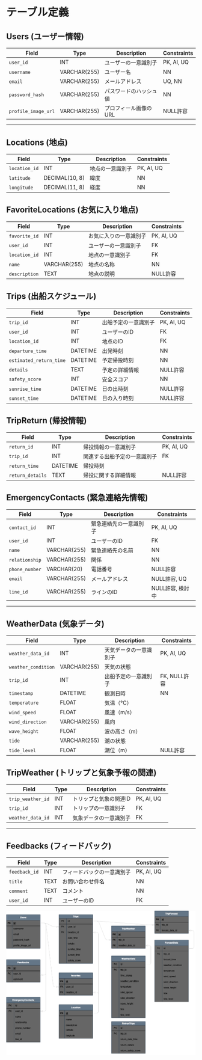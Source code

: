 # テーブル定義

## Users (ユーザー情報)

| Field             | Type         | Description         | Constraints          |
|-------------------|--------------|---------------------|----------------------|
| `user_id`         | INT          | ユーザーの一意識別子 | PK, AI, UQ           |
| `username`        | VARCHAR(255) | ユーザー名           | NN                   |
| `email`           | VARCHAR(255) | メールアドレス       | UQ, NN               |
| `password_hash`   | VARCHAR(255) | パスワードのハッシュ値 | NN                 |
| `profile_image_url` | VARCHAR(255) | プロフィール画像のURL | NULL許容           |

---

## Locations (地点)

| Field            | Type          | Description       | Constraints          |
|------------------|---------------|-------------------|----------------------|
| `location_id`    | INT           | 地点の一意識別子   | PK, AI, UQ           |
| `latitude`       | DECIMAL(10, 8)| 緯度               | NN                   |
| `longitude`      | DECIMAL(11, 8)| 経度               | NN                   |

## FavoriteLocations (お気に入り地点)

| Field          | Type        | Description            | Constraints            |
|----------------|-------------|------------------------|------------------------|
| `favorite_id`  | INT         | お気に入りの一意識別子  | PK, AI, UQ             |
| `user_id`      | INT         | ユーザーの一意識別子    | FK                     |
| `location_id`  | INT         | 地点の一意識別子        | FK                     |
| `name`           | VARCHAR(255)  | 地点の名称         | NN                   |
| `description`    | TEXT          | 地点の説明         | NULL許容            |

## Trips (出船スケジュール)

| Field            | Type          | Description       | Constraints          |
|------------------|---------------|-------------------|----------------------|
| `trip_id`        | INT           | 出船予定の一意識別子 | PK, AI, UQ          |
| `user_id`        | INT           | ユーザーのID       | FK                   |
| `location_id`    | INT           | 地点のID           | FK                   |
| `departure_time`      | DATETIME | 出発時刻           | NN                   |
| `estimated_return_time` | DATETIME | 予定帰投時刻      | NN                   |
| `details`        | TEXT          | 予定の詳細情報      | NULL許容            |
| `safety_score`   | INT           | 安全スコア         | NN                   |
| `sunrise_time`       | DATETIME         | 日の出時刻               | NULL許容               |
| `sunset_time`       | DATETIME         | 日の入り時刻               | NULL許容               |

## TripReturn (帰投情報)

| Field            | Type        | Description               | Constraints            |
|------------------|-------------|---------------------------|------------------------|
| `return_id`      | INT         | 帰投情報の一意識別子       | PK, AI, UQ             |
| `trip_id`        | INT         | 関連する出船予定の一意識別子 | FK                     |
| `return_time`    | DATETIME    | 帰投時刻                   |                        |
| `return_details` | TEXT        | 帰投に関する詳細情報       | NULL許容               |

## EmergencyContacts (緊急連絡先情報)

| Field            | Type          | Description       | Constraints          |
|------------------|---------------|-------------------|----------------------|
| `contact_id`     | INT           | 緊急連絡先の一意識別子 | PK, AI, UQ         |
| `user_id`        | INT           | ユーザーのID       | FK                   |
| `name`           | VARCHAR(255)  | 緊急連絡先の名前   | NN                   |
| `relationship`   | VARCHAR(255)  | 関係               | NN                   |
| `phone_number`   | VARCHAR(20)   | 電話番号           | NULL許容            |
| `email`          | VARCHAR(255)  | メールアドレス     | NULL許容, UQ        |
| `line_id`        | VARCHAR(255)  | ラインのID         | NULL許容, 検討中    |

---

<!-- ## ForecastData (気象予報データ)

| Field                | Type          | Description                     | Constraints            |
|----------------------|---------------|---------------------------------|------------------------|
| `forecast_data_id`   | INT           | 気象予報データの一意識別子       | PK, AI, UQ             |
| `forecast_time`      | DATETIME      | 予報対象の日時                   | NN                     |
| `temperature`        | FLOAT         | 予測される気温（°C）            |                        |
| `wind_speed`         | FLOAT         | 予測される風速（m/s）           |                        |
| `wind_direction`     | VARCHAR(255)  | 予測される風向                   |                        |
| `wave_height`        | FLOAT         | 予測される波の高さ（m）         |                        |
| `weather_condition`  | VARCHAR(255)  | 予測される天気の状態            |                        |
| `tide`               | VARCHAR(255)  | 予測される潮の状態              |                        |
| `tide_level`         | FLOAT         | 予測される潮位（m）             | NULL許容               |

## TripForecast (トリップと気象予報の関連)

| Field                | Type          | Description                     | Constraints            |
|----------------------|---------------|---------------------------------|------------------------|
| `trip_forecast_id`   | INT           | トリップと気象予報の関連ID      | PK, AI, UQ             |
| `trip_id`            | INT           | トリップの一意識別子            | FK                     |
| `forecast_data_id`   | INT           | 気象予報データの一意識別子      | FK                     | -->


## WeatherData (気象データ)

| Field              | Type          | Description             | Constraints            |
|--------------------|---------------|-------------------------|------------------------|
| `weather_data_id`  | INT           | 天気データの一意識別子   | PK, AI, UQ             |
| `weather_condition`| VARCHAR(255)  | 天気の状態              |                        |
| `trip_id`          | INT           | 出船予定の一意識別子     | FK, NULL許容           |
| `timestamp`        | DATETIME      | 観測日時                 | NN                     |
| `temperature`      | FLOAT         | 気温（°C）              |                        |
| `wind_speed`       | FLOAT         | 風速（m/s）             |                        |
| `wind_direction`   | VARCHAR(255)  | 風向                   |                        |
| `wave_height`      | FLOAT         | 波の高さ（m）           |                        |
| `tide`             | VARCHAR(255)  | 潮の状態                |                        |
| `tide_level`       | FLOAT         | 潮位（m）               | NULL許容               |

## TripWeather (トリップと気象予報の関連)

| Field                | Type          | Description                     | Constraints            |
|----------------------|---------------|---------------------------------|------------------------|
| `trip_weather_id`   | INT           | トリップと気象の関連ID      | PK, AI, UQ             |
| `trip_id`            | INT           | トリップの一意識別子            | FK                     |
| `weather_data_id`   | INT           | 気象データの一意識別子      | FK                     |

---

## Feedbacks (フィードバック)

| Field            | Type          | Description       | Constraints          |
|------------------|---------------|-------------------|----------------------|
| `feedback_id`    | INT           | フィードバックの一意識別子 | PK, AI, UQ       |
| `title`          | TEXT          | お問い合わせ件名         | NN               |
| `comment`        | TEXT          | コメント           | NN                   |
| `user_id`        | INT           | ユーザーのID       | FK                   |


![alt text](ER.png)